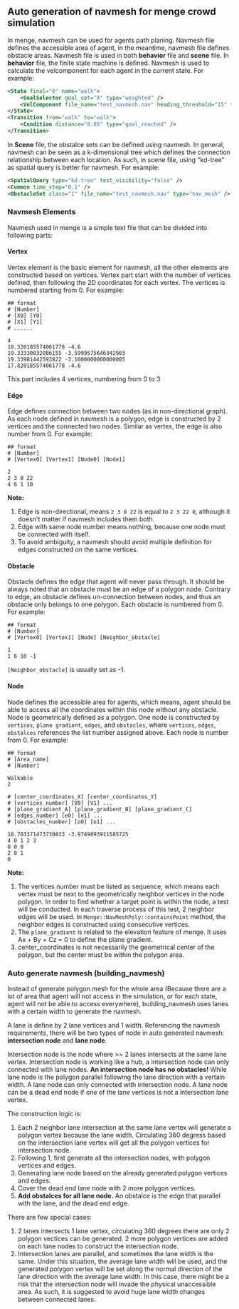 ## Auto generation of navmesh for menge crowd simulation 

In menge, navmesh can be used for agents path planing. Navmesh file defines the accessible area of agent, in the meantime, navmesh file defines obstacle areas. Navmesh file is used in both **behavior** file and **scene** file. 
In **behavior** file, the finite state machine is defined. Navmesh is used to calculate the velcomponent for each agent in the current state. For example:

```xml
<State final="0" name="walk">
    <GoalSelector goal_set="0" type="weighted" />
    <VelComponent file_name="test_navmesh.nav" heading_threshold="15" type="nav_mesh" />
</State>
<Transition from="walk" to="walk">
    <Condition distance="0.05" type="goal_reached" />
</Transition>
```
In **Scene** file, the obstalce sets can be defined using navmesh. In general, navmesh can be seen as a k-dimensional tree which defines the connection relationship between each location. As such, in scene file, using "kd-tree" as spatial query is better for navmesh. For example:
```xml
<SpatialQuery type="kd-tree" test_visibility="false" />
<Common time_step="0.1" />
<ObstacleSet class="1" file_name="test_navmesh.nav" type="nav_mesh" />
```

### Navmesh Elements
Navmesh used in menge is a simple text file that can be divided into following parts:

#### Vertex
Vertex element is the basic element for navmesh, all the other elements are constructed based on vertices. Vertex part start with the number of vertices defined, then following the 2D coordinates for each vertex. The vertices is numbered starting from 0. For example:
```
## format
# [Number]
# [X0] [Y0]
# [X1] [Y1]
# ......

4
18.320185574061778 -4.6 
19.33330032086155 -3.5999575646342903 
19.33981442593822 -3.1000000000000005 
17.820185574061778 -4.6 
```
This part includes 4 vertices, numbering from 0 to 3

#### Edge
Edge defines connection between two nodes (as in non-directional graph). As each node defined in navmesh is a polygon, edge is constructed by 2 vertices and the connected two nodes. Similar as vertex, the edge is also number from 0. For example:
```
## format
# [Number]
# [Vertex0] [Vertex1] [Node0] [Node1]

2
2 3 0 22 
4 6 1 10 
```

**Note:**
1. Edge is non-directional, means `2 3 0 22` is equal to `2 3 22 0`, although it doesn't matter if navmesh includes them both.
2. Edge with same node number means nothing, because one node must be connected with itself.
3. To avoid ambiguity, a navmesh should avoid multiple definition for edges constructed on the same vertices.

#### Obstacle
Obstacle defines the edge that agent will never pass through. It should be always noted that an obstacle must be an edge of a polygon node. Contrary to edge, an obstacle defines un-connection between nodes, and thus an obstacle only belongs to one polygon. Each obstacle is numbered from 0. For example:
```
## format
# [Number]
# [Vertex0] [Vertex1] [Node] [Neighbor_obstacle]

1 
1 6 10 -1 
```

`[Neighbor_obstacle]` is usually set as -1.

#### Node
Node defines the accessible area for agents, which means, agent should be able to access all the coordinates within this node without any obstacle. Node is geometrically defined as a polygon. One node is constructed by `vertices`, `plane gradient`, `edges`, and `obstacles`, where `vertices`, `edges`, `obstalces` references the list number assigned above. Each node is number from 0. For example:

```
## format
# [Area_name]
# [Number]

Walkable
2

# [center_coordinates_X] [center_coordinates_Y]
# [vertices_number] [V0] [V1] ...
# [plane_gradient_A] [plane_gradient_B] [plane_gradient_C]
# [edges_number] [e0] [e1] ...
# [obstacles_number] [o0] [o1] ...

18.703371473730833 -3.9749893911585725 
4 0 1 2 3 
0 0 0 
2 0 1 
0
```

**Note:**
1. The vertices number must be listed as sequence, which means each vertex must be next to the geometrically neighbor vertices in the node polygon. In order to find whether a target point is within the node, a test will be conducted. In each traverse process of this test, 2 neighbor edges will be used. In `Menge::NavMeshPoly::containsPoint` method, the neighbor edges is constructed using consecutive vertices. 
2. The `plane_gradient` is related to the elevation feature of menge. It uses Ax + By + Cz = 0 to define the plane gradient.
3. center_coordinates is not necessarily the geometrical center of the polygon, but the center must be within the polygon area.


### Auto generate navmesh (building_navmesh)
Instead of generate polygon mesh for the whole area (Because there are a lot of area that agent will not access in the simulation, or for each state, agent will not be able to access everywhere), building_navmesh uses lanes with a certain width to generate the navmesh.

A lane is define by 2 lane vertices and 1 width. Referencing the navmesh requirements, there will be two types of node in auto generated navmesh: **intersection node** and **lane node**.

Intersection node is the node where >= 2 lanes intersects at the same lane vertex. Intersection node is working like a hub, a intersection node can only connected with lane nodes. **An intersection node has no obstacles!** While lane node is the polygon parallel following the lane direction with a vertain width. A lane node can only connected with intersection node. A lane node can be a dead end node if one of the lane vertices is not a intersection lane vertex.

The construction logic is:
1. Each 2 neighbor lane intersection at the same lane vertex will generate a polygon vertex because the lane width. Circulating 360 degress based on the intersection lane vertex will get all the polygon vertices for intersection node. 
2. Following 1, first generate all the intersection nodes, with polygon vertices and edges. 
3. Generating lane node based on the already generated polygon vertices and edges.
4. Cover the dead end lane node with 2 more polygon vertices. 
5. **Add obstalces for all lane node.** An obstalce is the edge that parallel with the lane, and the dead end edge.

There are few special cases:
1. 2 lanes intersects 1 lane vertex, circulating 360 degrees there are only 2 polygon vectices can be generated. 2 more polygon vertices are added on each lane nodes to construct the intersection node.
2. Intersection lanes are parallel, and sometimes the lane width is the same. Under this situation, the average lane width will be used, and the generated polygon vertex will be set along the normal direction of the lane direction with the average lane width. In this case, there might be a risk that the intersection node will invade the physical unaccessible area. As such, it is suggested to avoid huge lane width changes between connected lanes. 